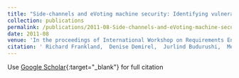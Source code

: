 ```yaml
---
title: "Side-channels and eVoting machine security: Identifying vulnerabilities and defining requirements"
collection: publications
permalink: /publications/2011-08-Side-channels-and-eVoting-machine-security-Identifying-vulnerabilities-and-defining-requirements
date: 2011-08
venue: 'In the proceedings of International Workshop on Requirements Engineering for Electronic Voting Systems (REVOTE 2011)'
citation: ' Richard Frankland,  Denise Demirel,  Jurlind Budurushi,  Melanie Volkamer, &quot;Side-channels and eVoting machine security: Identifying vulnerabilities and defining requirements.&quot; In the proceedings of International Workshop on Requirements Engineering for Electronic Voting Systems (REVOTE 2011), 2011.'
---
```

Use [Google Scholar](https://scholar.google.com/scholar?q=Side+channels+and+eVoting+machine+security:+Identifying+vulnerabilities+and+defining+requirements){:target="_blank"} for full citation